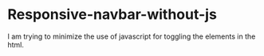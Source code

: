 # Responsive-navbar-without-js
I am trying to minimize the use of javascript for toggling the elements in the html.
